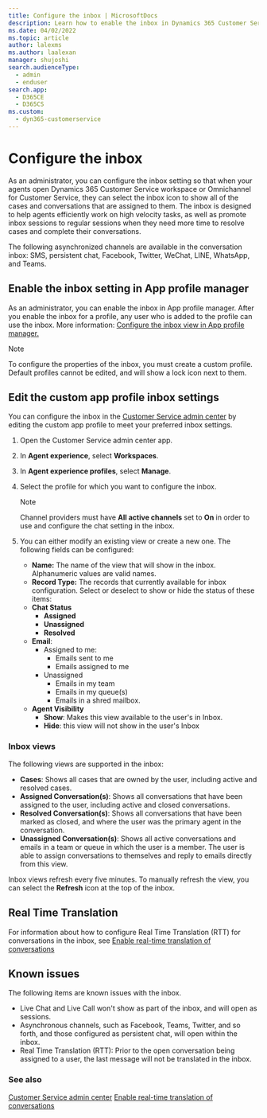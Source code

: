```yaml
---
title: Configure the inbox | MicrosoftDocs
description: Learn how to enable the inbox in Dynamics 365 Customer Service App profile manager and configure inbox settings in Customer Service admin center.
ms.date: 04/02/2022
ms.topic: article
author: lalexms
ms.author: laalexan
manager: shujoshi
search.audienceType: 
  - admin
  - enduser
search.app: 
  - D365CE
  - D365CS
ms.custom: 
  - dyn365-customerservice
---
```


# Configure the inbox

As an administrator, you can configure the inbox setting so that when your agents open Dynamics 365 Customer Service workspace or Omnichannel for Customer Service, they can select the inbox icon to show all of the cases and conversations that are assigned to them. The inbox is designed to help agents efficiently work on high velocity tasks, as well as promote inbox sessions to regular sessions when they need more time to resolve cases and complete their conversations.

The following asynchronized channels are available in the conversation inbox: SMS, persistent chat, Facebook, Twitter, WeChat, LINE, WhatsApp, and Teams.

## Enable the inbox setting in App profile manager

As an administrator, you can enable the inbox in App profile manager. After you enable the inbox for a profile, any user who is added to the profile can use the inbox. More information: [Configure the inbox view in App profile manager.](/dynamics365/app-profile-manager/app-profile-manager#configure-the-inbox-view)

> [!Note]
> To configure the properties of the inbox, you must create a custom profile. Default profiles cannot be edited, and will show a lock icon next to them.

## Edit the custom app profile inbox settings

You can configure the inbox in the [Customer Service admin center](/app-profile-manager/app-profile-manager#create-agent-experience-profiles-in-customer-service-admin-center-preview) by editing the custom app profile to meet your preferred inbox settings.

1. Open the Customer Service admin center app.

1. In **Agent experience**, select **Workspaces**.

1. In **Agent experience profiles**, select **Manage**.

1. Select the profile for which you want to configure the inbox.

   > [!Note]
   > Channel providers must have **All active channels** set to **On** in order to use and configure the chat setting in the inbox.

1. You can either modify an existing view or create a new one. The following fields can be configured:
   - **Name:** The name of the view that will show in  the inbox. Alphanumeric values are valid names.
   - **Record Type:** The records that currently available for inbox configuration. Select or deselect to show or hide the status of these items:
   - **Chat Status**
     -  **Assigned**
     -  **Unassigned**
     -  **Resolved**
   - **Email**:
     - Assigned to me:
       - Emails sent to me
       - Emails assigned to me
     - Unassigned
       - Emails in my team
       - Emails in my queue(s)
       - Emails in a shred mailbox.
    - **Agent Visibility**
      - **Show**: Makes this view available to the user's in Inbox.
      - **Hide**: this view will not show in the user's Inbox

### Inbox views

The following views are supported in the inbox:

- **Cases**: Shows all cases that are owned by the user, including active and resolved cases.
- **Assigned Conversation(s)**: Shows all conversations that have been assigned to the user, including active and closed conversations.
- **Resolved Conversation(s)**: Shows all conversations that have been marked as closed, and where the user was the primary agent in the conversation.
- **Unassigned Conversation(s)**: Shows all active conversations and emails in a team or queue in which the user is a member. The user is able to assign conversations to themselves and reply to emails directly from this view.

Inbox views refresh every five minutes. To manually refresh the view, you can select the **Refresh** icon at the top of the inbox.

## Real Time Translation
For information about how to configure Real Time Translation (RTT) for conversations in the inbox, see [Enable real-time translation of conversations](enable-real-time-translation?tabs=customerserviceadmincenter.md)

## Known issues
The following items are known issues with the inbox.

- Live Chat and Live Call won't show as part of the inbox, and will open as sessions.
- Asynchronous channels, such as Facebook, Teams, Twitter, and so forth, and those configured as persistent chat, will open within the inbox.
- Real Time Translation (RTT): Prior to the open conversation being assigned to a user, the last message will not be translated in the inbox.

### See also

[Customer Service admin center](/app-profile-manager/app-profile-manager)
[Enable real-time translation of conversations](enable-real-time-translation?tabs=customerserviceadmincenter.md) 
